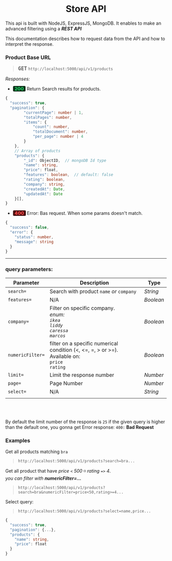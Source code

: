 <center>

# Store API

</center>

This api is built with NodeJS, ExpressJS, MongoDB. It enables to make an advanced filtering using a **_REST API_**

This documentation describes how to request data from the API and how to interpret the response.

### Product Base URL
> <span style="font-size: 18px; font-weight: 900">`GET`</span> `http://localhost:5000/api/v1/products`

*Responses:*

* <span style="color: #22c55e; font-weight: 900; background: #052e16; padding-inline: 5px; border-radius: 3px">200</span> 
Return Search results for products.

```ts
{
  "success": true,
  "pagination": {
        "currentPage": number | 1,
        "totalPages": number,
        "items": {
            "count": number,
            "totalDocument": number,
            "per_page": number | 4
        }
    },
    // Array of products
    "products": {
        "_id": ObjectID,  // mongoDB Id type
        "name": string,
        "price": float,
        "features": boolean,  // default: false
        "rating": boolean,
        "company": string,
        "createdAt": Date,
        "updatedAt": Date
    }[],
}
```

* <span style="color: #ef4444; font-weight: 900; background: #450a0a; padding-inline: 5px; border-radius: 3px">400</span> 
Error: Bas request. When some params doesn't match.

```ts
{
  "success": false,
  "error": {
    "status": number,
    "message": string
  }
}
```

<hr />

### query parameters:

| Parameter  | Description                 | Type      |
|  ----      |  ----                       | ---       |
| `search=`  | Search with product `name` _or_ `company`| _String_  |
| `features=`| N/A                         | _Boolean_ |
| `company=` | Filter on specific company.<br /> _enum:_<br />_`ikea`_<br /> _`liddy`_<br />_`caressa`_<br />_`marcos`_| _Boolean_  |
| `numericFilter=`| filter on a specific numerical condition (<, <=, =, > or >=).<br /> Available on:<br />`price`<br /> `rating`| _Boolean_  |
| `limit=`   | Limit the response number   | _Number_  |
| `page=`    | Page Number                 | _Number_  |
| `select=`  | N/A                         | _String_  |
|            |                             |           |

<br />
<br />

By default the limit number of the response is `25` if the given query is higher than the default one, you gonna get Error response: `400:` **Bad Request** 

### Examples
Get all products matching `bra`
> `http://localhost:5000/api/v1/products?search=bra...`

Get all product that have _price_ `<` _500_ ◽ _rating_ `=>` _4_.  
_you can filter with **numericFilter=...**_

> `http://localhost:5000/api/v1/products?search=bra&numericFilter=price<50,rating>=4...`

Select query:
> `http://localhost:5000/api/v1/products?select=name,price...`

```ts
{
  "success": true,
  "pagination": {...},
  "products": {
    "name": string,
    "price": float
  }
}
```

